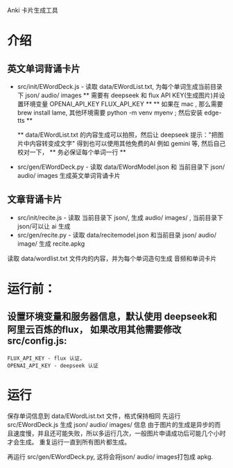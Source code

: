 Anki 卡片生成工具
# 介绍
## 英文单词背诵卡片
- src/init/EWordDeck.js  - 读取 data/EWordList.txt, 为每个单词生成当前目录下 json/ audio/ images 
  ** 需要有 deepseek 和 flux API KEY(生成图片)并设置环境变量 OPENAI_API_KEY FLUX_API_KEY **
  ** 如果在 mac , 那么需要brew install lame, 其他环境需要 python -m venv myenv ; 然后安装 edge-tts **

  ** data/EWordList.txt  的内容生成可以拍照，然后让 deepseek 提示："把图片中内容转变成文字" 得到也可以使用其他免费的AI 例如 gemini 等, 然后自己校对一下，
 ** 务必保证每个单词一行 ** 

- src/gen/EWordDeck.py  - 读取 data/EWordModel.json 和 当前目录下 json/ audio/ images 生成英文单词背诵卡片

## 文章背诵卡片
- src/init/recite.js  - 读取 当前目录下 json/, 生成 audio/ images/ , 当前目录下 json/可以让 ai 生成
- src/gen/recite.py - 读取 data/recitemodel.json 和当前目录 json/ audio/ image/ 生成 recite.apkg

读取 data/wordlist.txt 文件内的内容，并为每个单词造句生成 音频和单词卡片


# 运行前：
## 设置环境变量和服务器信息，默认使用 deepseek和阿里云百炼的flux， 如果改用其他需要修改 src/config.js:
    FLUX_API_KEY - flux 认证，
    OPENAI_API_KEY - deepseek 认证
 # 运行
 保存单词信息到 data/EWordList.txt 文件，格式保持相同
 先运行 src/EWordDeck.js 生成 json/ audio/ images/ 信息
 由于图片的生成是异步的而且速度慢，并且还可能失败，所以多运行几次，一般图片申请成功后可能几个小时才会生成。
 重复运行一直到所有图片都生成。

 再运行 src/gen/EWordDeck.py, 这将会将json/ audio/ images打包成 apkg.
